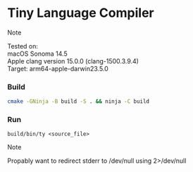 # Tiny Language Compiler

> [!NOTE]
> Tested on: <br>
> macOS Sonoma 14.5 <br>
> Apple clang version 15.0.0 (clang-1500.3.9.4) <br>
> Target: arm64-apple-darwin23.5.0

### Build
```sh
cmake -GNinja -B build -S . && ninja -C build
```

### Run
```
build/bin/ty <source_file>
```

> [!NOTE]
> Propably want to redirect stderr to /dev/null using 2>/dev/null
